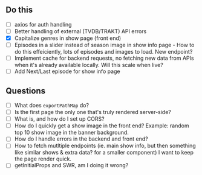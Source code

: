## Do this

- [ ] axios for auth handling
- [ ] Better handling of external (TVDB/TRAKT) API errors
- [x] Capitalize genres in show page (front end)
- [ ] Episodes in a slider instead of season image in show info page - How to do this effeiciently, lots of episodes and images to load. New endpoint?
- [ ] Implement cache for backend requests, no fetching new data from APIs when it's already available locally. Will this scale when live?
- [ ] Add Next/Last episode for show info page

## Questions

- [ ] What does `exportPathMap` do?
- [ ] Is the first page the only one that's truly rendered server-side?
- [ ] What is, and how do I set up CORS?
- [ ] How do I quickly get a show image in the front end? Example: random top 10 show image in the banner background.
- [ ] How do I handle errors in the backend and front end?
- [ ] How to fetch mutltiple endpoints (ie. main show info, but then something like similar shows & extra data? for a smaller component) I want to keep the page render quick.
- [ ] getInitialProps and SWR, am I doing it wrong?

